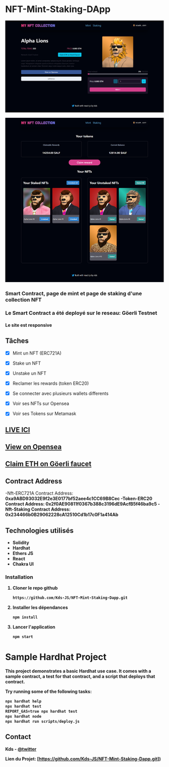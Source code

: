 # NFT-Mint-Staking-DApp

[![crypto App](./Asset/mint.png)](https://twitter.com/kds_JS)

[![crypto App](./Asset/staking.png)](https://twitter.com/kds_JS)

### Smart Contract, page de mint et page de staking d'une collection NFT
### Le Smart Contract a été deployé sur le reseau:  <b>Göerli Testnet</b>
#### Le site est responsive

## Tâches
 - [x] Mint un NFT (ERC721A)
 - [x] Stake un NFT
 - [x] Unstake un NFT
 - [x] Reclamer les rewards (token ERC20)
 - [x] Se connecter avec plusieurs wallets differents
 - [x] Voir ses NFTs sur Opensea
 - [x] Voir ses Tokens sur Metamask
 

## [LIVE ICI](https://nft-mint-staking-dapp.vercel.app/)
## [View on Opensea](https://testnets.opensea.io/collection/alpha-lions-nft-v2)
## [Claim ETH on Göerli faucet](https://goerli-faucet.pk910.de/)

## Contract Address
-Nft-ERC721A Contract Address: <b>0xa9ABD93032E9f2e3E0177bf52aee4c1CC69B8Cec<b/>
-Token-ERC20 Contract Address: <b>0x2f0AE90811f0367b388c3196dE9AcfB5f46ba9c5<b/>
-Nft-Staking Contract Address: <b>0x234466b0B29062228cA12510Cd1b17c0F1a414Ab<b/>

## Technologies utilisés 
 - Solidity
 - Hardhat
 - Ethers JS
 - React
 - Chakra UI

### Installation

1. Cloner le repo github
   ```sh
   https://github.com/Kds-JS/NFT-Mint-Staking-Dapp.git
   ```
2. Installer les dépendances
   ```sh
   npm install
   ```
3. Lancer l'application
   ```sh
   npm start
   ```


# Sample Hardhat Project

This project demonstrates a basic Hardhat use case. It comes with a sample contract, a test for that contract, and a script that deploys that contract.

Try running some of the following tasks:

```shell
npx hardhat help
npx hardhat test
REPORT_GAS=true npx hardhat test
npx hardhat node
npx hardhat run scripts/deploy.js
```

## Contact

Kds - [@twitter](https://twitter.com/kds_JS) 

Lien du Projet: [https://github.com/Kds-JS/NFT-Mint-Staking-Dapp.git])
